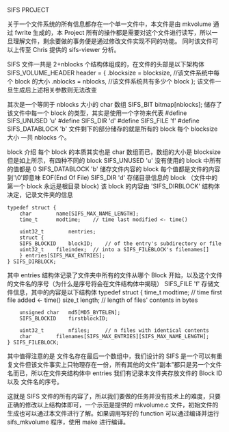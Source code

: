 SIFS PROJECT

关于一个文件系统的所有信息都存在一个单一文件中，本文件是由 mkvolume 通过 fwrite 生成的，本 Project 所有的操作都是需要对这个文件进行读写，所以一旦理解文件，剩余要做的事务便是通过修改文件实现不同的功能。 同时该文件可以上传至 Chris 提供的 sifs-viewer 分析。

SIFS 文件一共是 2+nblocks 个结构体组成的，在文件的头部是以下架构体
    SIFS_VOLUME_HEADER	header = {
            .blocksize	= blocksize, //该文件系统中每个 block 的大小
            .nblocks	= nblocks, //该文件系统共有多少个 block
        };
该文件一旦生成后上述相关参数则无法改变

其次是一个等同于 nblocks 大小的 char 数组
    SIFS_BIT	bitmap[nblocks];
储存了该文件中每一个 block 的类型，其实是使用一个字符来代表
#define SIFS_UNUSED		'u'
#define SIFS_DIR		'd'
#define SIFS_FILE		'f'
#define SIFS_DATABLOCK		'b'
文件剩下的部分储存的就是所有的 block 每个 blocksize 大小 一共 nblocks 个。

block 介绍
每个 block 的本质其实也是 char 数组而已，数组的大小是 blocksize 
但是如上所示，有四种不同的 block
SIFS_UNUSED		'u' 没有使用的 block 中所有的值都是 0
SIFS_DATABLOCK	'b' 储存文件内容的 block 每个值都是文件的内容 到'\0'即意味 EOF(End Of File)
SIFS_DIR		'd' 存储目录信息的 block （文件中的第一个 block 永远是根目录 block) 该 block 的内容由 'SIFS_DIRBLOCK' 结构体决定，记录文件夹的信息

    typedef struct {
        char		name[SIFS_MAX_NAME_LENGTH];
        time_t		modtime;	// time last modified <- time()

        uint32_t		nentries;
        struct {
        SIFS_BLOCKID	blockID;	// of the entry's subdirectory or file
        uint32_t	fileindex;	// into a SIFS_FILEBLOCK's filenames[]
        } entries[SIFS_MAX_ENTRIES];
    } SIFS_DIRBLOCK;

其中 entries 结构体记录了文件夹中所有的文件从哪个 Block 开始，以及这个文件的文件名的序号（为什么是序号将会在文件结构体中揭晓）
SIFS_FILE		'f' 存储文件信息，其中的内容是以下结构体
    typedef struct {
        time_t		modtime;	// time first file added <- time()
        size_t		length;		// length of files' contents in bytes

        unsigned char	md5[MD5_BYTELEN];
        SIFS_BLOCKID	firstblockID;

        uint32_t		nfiles;		// n files with identical contents
        char		filenames[SIFS_MAX_ENTRIES][SIFS_MAX_NAME_LENGTH];
    } SIFS_FILEBLOCK;
其中值得注意的是 文件名存在最后一个数组中，我们设计的 SIFS 是一个可以有重复文件但该文件事实上只物理存在一份，所有其他的文件“副本”都只是另一个文件名而已，所以在文件夹结构体中 entries 我们有记录本文件夹存放文件的 Block ID 以及 文件名的序号。

这就是 SIFS 文件的所有内容了，所以我们要做的任务并没有技术上的难度，只要正确的修改以上结构体即可，一个示范是提供的 mkvolume.c 文件，初始文件的生成也可以通过本文件进行了解。如果调用写好的 function 可以通过编译并运行 sifs_mkvolume 程序，使用 make 进行编译。